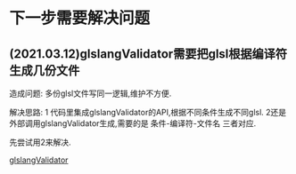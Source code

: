 # 下一步需要解决问题

## (2021.03.12)glslangValidator需要把glsl根据编译符生成几份文件

造成问题: 多份glsl文件写同一逻辑,维护不方便.

解决思路: 1 代码里集成glslangValidator的API,根据不同条件生成不同glsl. 2还是外部调用glslangValidator生成,需要的是 条件-编译符-文件名 三者对应.

先尝试用2来解决.

[glslangValidator](http://manpages.ubuntu.com/manpages/focal/en/man1/glslangValidator.1.html)
